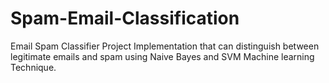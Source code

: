 # Spam-Email-Classification
Email Spam Classifier Project Implementation that can distinguish between legitimate emails and spam using Naive Bayes and SVM Machine learning Technique. 
